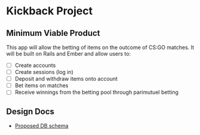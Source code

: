 # Kickback Project
## Minimum Viable Product
This app will allow the betting of items on the outcome of CS:GO matches. It will be built on Rails and Ember and allow users to:

- [ ] Create accounts
- [ ] Create sessions (log in)
- [ ] Deposit and withdraw items onto account
- [ ] Bet items on matches
- [ ] Receive winnings from the betting pool through parimutuel betting

## Design Docs
* [Proposed DB schema][schema]

[schema]: ./docs/schema.md
